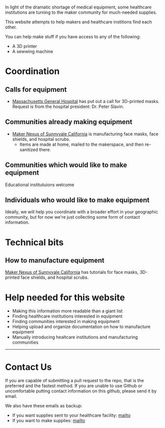 In light of the dramatic shortage of medical equipment, some healthcare institutions are turning to the maker community for much-needed supplies.

This website attempts to help makers and healthcare institions find each other.

You can help make stuff if you have access to any of the following:
* A 3D printer
* A sewwing machine

# Coordination

## Calls for equipment
* [Massachusetts General Hospital](https://www.nbcboston.com/news/coronavirus/mgh-desperately-needs-supplies-president-says/2094292/) has put out a call for 3D-printed masks. Request is from the hospital president: Dr. Peter Slavin. 

## Communities already making equipment
* [Maker Nexus of Sunnyvale California](http://makernexuswiki.com/index.php?title=MN_COVID_Response) is manufacturing face masks, face shields, and hospital scrubs.
  * Items are made at home, mailed to the makerspace, and then re-sanitized there.

## Communities which would like to make equipment
Educational institutuions welcome

## Individuals who would like to make equipment
Ideally, we will help you coordinate with a broader effort in your geographic community, but for now we're just collecting some form of contact information.

# Technical bits

## How to manufacture equipment
[Maker Nexus of Sunnyvale California](http://makernexuswiki.com/index.php?title=MN_COVID_Response) has tutorials for face masks, 3D-printed face shields, and hospital scrubs.

# Help needed for this website
* Making this information more readable than a giant list
* Finding healthcare institutions interested in equipment
* Finding communities interested in making equipment
* Helping upload and organize documentation on how to manufacture equipment
* Manually introducing healtcare institutions and manufacturing communities

 ***
# Contact Us
If you are capable of submitting a pull request to the repo, that is the preferred and the fastest method. If you are unable to use Github or uncomfortable putting contact information on this github, please send it by email. 

We also have these emails as backup:
+ If you want supplies sent to your healthcare facility: [mailto](healthcare@lifemaker.org)
+ If you want to make supplies: [mailto](makers@lifemaker.org)
